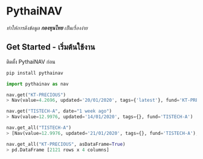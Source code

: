 # PythaiNAV
*ทำให้การดึงข้อมูล* ***กองทุนไทย*** *เป็นเรื่องง่าย*


## Get Started - เริ่มต้นใช้งาน

ติดตั้ง PythaiNAV ก่อน
```bash
pip install pythainav
```

```python
import pythainav as nav

nav.get("KT-PRECIOUS")
> Nav(value=4.2696, updated='20/01/2020', tags={'latest'}, fund='KT-PRECIOUS')

nav.get("TISTECH-A", date="1 week ago")
> Nav(value=12.9976, updated='14/01/2020', tags={}, fund='TISTECH-A')

nav.get_all("TISTECH-A")
> [Nav(value=12.9976, updated='21/01/2020', tags={}, fund='TISTECH-A'), Nav(value=12.9002, updated='20/01/2020', tags={}, fund='TISTECH-A'), ...]

nav.get_all("KT-PRECIOUS", asDataFrame=True)
> pd.DataFrame [2121 rows x 4 columns]
```
